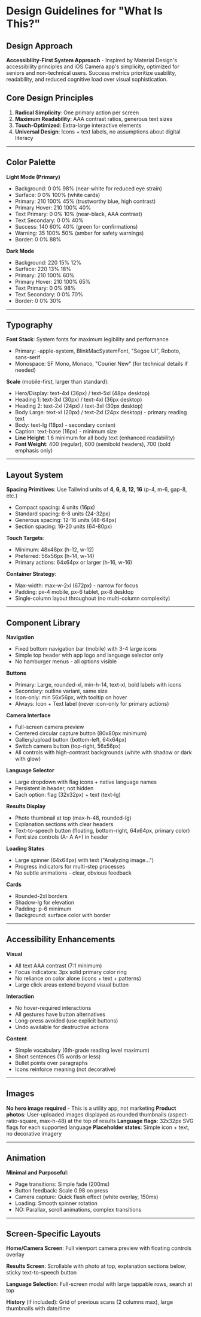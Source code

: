 # Design Guidelines for "What Is This?"

## Design Approach
**Accessibility-First System Approach** - Inspired by Material Design's accessibility principles and iOS Camera app's simplicity, optimized for seniors and non-technical users. Success metrics prioritize usability, readability, and reduced cognitive load over visual sophistication.

## Core Design Principles
1. **Radical Simplicity**: One primary action per screen
2. **Maximum Readability**: AAA contrast ratios, generous text sizes
3. **Touch-Optimized**: Extra-large interactive elements
4. **Universal Design**: Icons + text labels, no assumptions about digital literacy

---

## Color Palette

**Light Mode (Primary)**
- Background: 0 0% 98% (near-white for reduced eye strain)
- Surface: 0 0% 100% (white cards)
- Primary: 210 100% 45% (trustworthy blue, high contrast)
- Primary Hover: 210 100% 40%
- Text Primary: 0 0% 10% (near-black, AAA contrast)
- Text Secondary: 0 0% 40%
- Success: 140 60% 40% (green for confirmations)
- Warning: 35 100% 50% (amber for safety warnings)
- Border: 0 0% 88%

**Dark Mode**
- Background: 220 15% 12%
- Surface: 220 13% 18%
- Primary: 210 100% 60%
- Primary Hover: 210 100% 65%
- Text Primary: 0 0% 98%
- Text Secondary: 0 0% 70%
- Border: 0 0% 30%

---

## Typography

**Font Stack**: System fonts for maximum legibility and performance
- Primary: -apple-system, BlinkMacSystemFont, "Segoe UI", Roboto, sans-serif
- Monospace: SF Mono, Monaco, "Courier New" (for technical details if needed)

**Scale** (mobile-first, larger than standard):
- Hero/Display: text-4xl (36px) / text-5xl (48px desktop)
- Heading 1: text-3xl (30px) / text-4xl (36px desktop)
- Heading 2: text-2xl (24px) / text-3xl (30px desktop)
- Body Large: text-xl (20px) / text-2xl (24px desktop) - primary reading text
- Body: text-lg (18px) - secondary content
- Caption: text-base (16px) - minimum size
- **Line Height**: 1.6 minimum for all body text (enhanced readability)
- **Font Weight**: 400 (regular), 600 (semibold headers), 700 (bold emphasis only)

---

## Layout System

**Spacing Primitives**: Use Tailwind units of **4, 6, 8, 12, 16** (p-4, m-6, gap-8, etc.)
- Compact spacing: 4 units (16px)
- Standard spacing: 6-8 units (24-32px)
- Generous spacing: 12-16 units (48-64px)
- Section spacing: 16-20 units (64-80px)

**Touch Targets**:
- Minimum: 48x48px (h-12, w-12)
- Preferred: 56x56px (h-14, w-14)
- Primary actions: 64x64px or larger (h-16, w-16)

**Container Strategy**:
- Max-width: max-w-2xl (672px) - narrow for focus
- Padding: px-4 mobile, px-6 tablet, px-8 desktop
- Single-column layout throughout (no multi-column complexity)

---

## Component Library

**Navigation**
- Fixed bottom navigation bar (mobile) with 3-4 large icons
- Simple top header with app logo and language selector only
- No hamburger menus - all options visible

**Buttons**
- Primary: Large, rounded-xl, min-h-14, text-xl, bold labels with icons
- Secondary: outline variant, same size
- Icon-only: min 56x56px, with tooltip on hover
- Always: Icon + Text label (never icon-only for primary actions)

**Camera Interface**
- Full-screen camera preview
- Centered circular capture button (80x80px minimum)
- Gallery/upload button (bottom-left, 64x64px)
- Switch camera button (top-right, 56x56px)
- All controls with high-contrast backgrounds (white with shadow or dark with glow)

**Language Selector**
- Large dropdown with flag icons + native language names
- Persistent in header, not hidden
- Each option: flag (32x32px) + text (text-lg)

**Results Display**
- Photo thumbnail at top (max-h-48, rounded-lg)
- Explanation sections with clear headers
- Text-to-speech button (floating, bottom-right, 64x64px, primary color)
- Font size controls (A- A A+) in header

**Loading States**
- Large spinner (64x64px) with text ("Analyzing image...")
- Progress indicators for multi-step processes
- No subtle animations - clear, obvious feedback

**Cards**
- Rounded-2xl borders
- Shadow-lg for elevation
- Padding: p-6 minimum
- Background: surface color with border

---

## Accessibility Enhancements

**Visual**
- All text AAA contrast (7:1 minimum)
- Focus indicators: 3px solid primary color ring
- No reliance on color alone (icons + text + patterns)
- Large click areas extend beyond visual button

**Interaction**
- No hover-required interactions
- All gestures have button alternatives
- Long-press avoided (use explicit buttons)
- Undo available for destructive actions

**Content**
- Simple vocabulary (6th-grade reading level maximum)
- Short sentences (15 words or less)
- Bullet points over paragraphs
- Icons reinforce meaning (not decorative)

---

## Images

**No hero image required** - This is a utility app, not marketing
**Product photos**: User-uploaded images displayed as rounded thumbnails (aspect-ratio-square, max-h-48) at the top of results
**Language flags**: 32x32px SVG flags for each supported language
**Placeholder states**: Simple icon + text, no decorative imagery

---

## Animation

**Minimal and Purposeful**:
- Page transitions: Simple fade (200ms)
- Button feedback: Scale 0.98 on press
- Camera capture: Quick flash effect (white overlay, 150ms)
- Loading: Smooth spinner rotation
- NO: Parallax, scroll animations, complex transitions

---

## Screen-Specific Layouts

**Home/Camera Screen**: Full viewport camera preview with floating controls overlay

**Results Screen**: Scrollable with photo at top, explanation sections below, sticky text-to-speech button

**Language Selection**: Full-screen modal with large tappable rows, search at top

**History** (if included): Grid of previous scans (2 columns max), large thumbnails with date/time